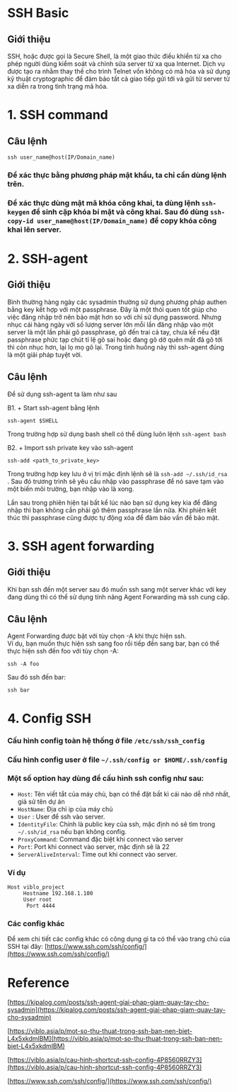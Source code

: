 ﻿# SSH Basic
## Giới thiệu
SSH, hoặc được gọi là Secure Shell, là một giao thức điều khiển từ xa cho phép người dùng kiểm soát và chỉnh sửa server từ xa qua Internet. Dịch vụ được tạo ra nhằm thay thế cho trình Telnet vốn không có mã hóa và sử dụng kỹ thuật cryptographic để đảm bảo tất cả giao tiếp gửi tới và gửi từ server từ xa diễn ra trong tình trạng mã hóa.  

# 1. SSH command

## Câu lệnh
```
ssh user_name@host(IP/Domain_name)
```  
### Để xác thực bằng phương pháp mật khẩu, ta chỉ cần dùng lệnh trên.  

### Để xác thực dùng mật mã khóa công khai, ta dùng lệnh ```ssh-keygen``` để sinh cặp khóa bí mật và công khai. Sau đó dùng ```ssh-copy-id user_name@host(IP/Domain_name)```  để copy khóa công khai lên server.

# 2. SSH-agent
## Giới thiệu
Bình thường hàng ngày các sysadmin thường sử dụng phương pháp authen bằng key kết hợp với một passphrase. Đây là một thói quen tốt giúp cho việc đăng nhập trở nên bảo mật hơn so với chỉ sử dụng password. Nhưng nhục cái hàng ngày với số lượng server lớn mỗi lần đăng nhập vào một server là một lần phải gõ passphrase, gõ đến trai cả tay, chưa kể nếu đặt passphrase phức tạp chút tỉ lệ gõ sai hoặc đang gõ dở quên mất đã gõ tới thì còn nhục hơn, lại lọ mọ gõ lại. Trong tình huống này thì ssh-agent đúng là một giải pháp tuyệt vời.

## Câu lệnh

Để sử dụng ssh-agent ta làm như sau

B1. + Start ssh-agent bằng lệnh

`ssh-agent $SHELL`

Trong trường hợp sử dụng bash shell có thể dùng luôn lệnh  `ssh-agent bash`

B2. + Import ssh private key vào ssh-agent

`ssh-add <path_to_private_key>`

Trong trường hợp key lưu ở vị trí mặc định lệnh sẽ là  `ssh-add ~/.ssh/id_rsa`  . Sau đó trương trình sẽ yêu cầu nhập vào passphrase để nó save tạm vào một biến môi trường, bạn nhập vào là xong.

Lần sau trong phiên hiện tại bất kể lúc nào bạn sử dụng key kia để đăng nhập thì bạn không cần phải gõ thêm passphrase lần nữa. Khi phiên kết thúc thì passphrase cũng được tự động xóa để đảm bảo vấn đề bảo mật.

# 3. SSH agent forwarding
## Giới thiệu
Khi bạn ssh đến một server sau đó muốn ssh sang một server khác với key đang dùng thì có thể sử dụng tính năng Agent Forwarding mà ssh cung cấp.

## Câu lệnh
Agent Forwarding được bật với tùy chọn -A khi thực hiện ssh.  
Ví dụ, bạn muốn thực hiện ssh sang foo rồi tiếp đến sang bar, bạn có thể thực hiện ssh đến foo với tùy chọn -A:
```none
ssh -A foo 
```  

Sau đó ssh đến bar:  
```none
ssh bar
```  

# 4. Config SSH
### Cấu hình config toàn hệ thống ở file `/etc/ssh/ssh_config`  
### Cấu hình config user ở file `~/.ssh/config or $HOME/.ssh/config`  

### Một số option hay dùng để cấu hình ssh config như sau:

-   `Host`: Tên viết tắt của máy chủ, bạn có thể đặt bất kì cái nào dễ nhớ nhất, giả sử tên dự án
-   `HostName`: Địa chỉ ip của máy chủ
-   `User`  : User để ssh vào server.
-   `IdentityFile`: Chính là public key của ssh, mặc định nó sẽ tìm trong  `~/.ssh/id_rsa`  nếu bạn không config.
-   `ProxyCommand`: Command đặc biệt khi connect vào server
-   `Port`: Port khi connect vào server, mặc định sẽ là 22
-   `ServerAliveInterval`: Time out khi connect vào server.

### Ví dụ
```
Host viblo_project
	 Hostname 192.168.1.100 
	 User root
	  Port 4444
```  
### Các config khác
Để xem chi tiết các config khác có công dụng gì ta có thể vào trang chủ của SSH tại đây: [https://www.ssh.com/ssh/config/](https://www.ssh.com/ssh/config/)

	  
# Reference
[https://kipalog.com/posts/ssh-agent-giai-phap-giam-quay-tay-cho-sysadmin](https://kipalog.com/posts/ssh-agent-giai-phap-giam-quay-tay-cho-sysadmin)



[https://viblo.asia/p/mot-so-thu-thuat-trong-ssh-ban-nen-biet-L4x5xkdmlBM](https://viblo.asia/p/mot-so-thu-thuat-trong-ssh-ban-nen-biet-L4x5xkdmlBM)

[https://viblo.asia/p/cau-hinh-shortcut-ssh-config-4P8560RRZY3](https://viblo.asia/p/cau-hinh-shortcut-ssh-config-4P8560RRZY3)

[https://www.ssh.com/ssh/config/](https://www.ssh.com/ssh/config/)




